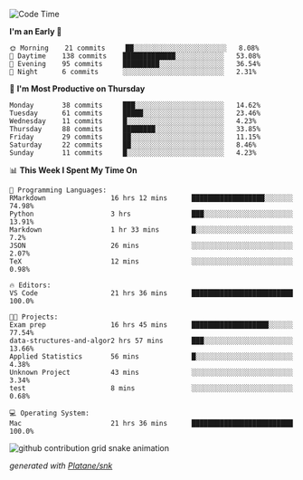 <!--START_SECTION:waka-->
![Code Time](http://img.shields.io/badge/Code%20Time-137%20hrs%205%20mins-blue)

**I'm an Early 🐤** 

```text
🌞 Morning    21 commits     ██░░░░░░░░░░░░░░░░░░░░░░░   8.08% 
🌆 Daytime    138 commits    █████████████░░░░░░░░░░░░   53.08% 
🌃 Evening    95 commits     █████████░░░░░░░░░░░░░░░░   36.54% 
🌙 Night      6 commits      ░░░░░░░░░░░░░░░░░░░░░░░░░   2.31%

```
📅 **I'm Most Productive on Thursday** 

```text
Monday       38 commits     ███░░░░░░░░░░░░░░░░░░░░░░   14.62% 
Tuesday      61 commits     █████░░░░░░░░░░░░░░░░░░░░   23.46% 
Wednesday    11 commits     █░░░░░░░░░░░░░░░░░░░░░░░░   4.23% 
Thursday     88 commits     ████████░░░░░░░░░░░░░░░░░   33.85% 
Friday       29 commits     ██░░░░░░░░░░░░░░░░░░░░░░░   11.15% 
Saturday     22 commits     ██░░░░░░░░░░░░░░░░░░░░░░░   8.46% 
Sunday       11 commits     █░░░░░░░░░░░░░░░░░░░░░░░░   4.23%

```


📊 **This Week I Spent My Time On** 

```text
💬 Programming Languages: 
RMarkdown                16 hrs 12 mins      ██████████████████░░░░░░░   74.98% 
Python                   3 hrs               ███░░░░░░░░░░░░░░░░░░░░░░   13.91% 
Markdown                 1 hr 33 mins        █░░░░░░░░░░░░░░░░░░░░░░░░   7.2% 
JSON                     26 mins             ░░░░░░░░░░░░░░░░░░░░░░░░░   2.07% 
TeX                      12 mins             ░░░░░░░░░░░░░░░░░░░░░░░░░   0.98%

🔥 Editors: 
VS Code                  21 hrs 36 mins      █████████████████████████   100.0%

🐱‍💻 Projects: 
Exam prep                16 hrs 45 mins      ███████████████████░░░░░░   77.54% 
data-structures-and-algor2 hrs 57 mins       ███░░░░░░░░░░░░░░░░░░░░░░   13.66% 
Applied Statistics       56 mins             █░░░░░░░░░░░░░░░░░░░░░░░░   4.38% 
Unknown Project          43 mins             ░░░░░░░░░░░░░░░░░░░░░░░░░   3.34% 
test                     8 mins              ░░░░░░░░░░░░░░░░░░░░░░░░░   0.68%

💻 Operating System: 
Mac                      21 hrs 36 mins      █████████████████████████   100.0%

```


<!--END_SECTION:waka-->


<!--Snake Game-->
![github contribution grid snake animation](https://raw.githubusercontent.com/viggo-gascou/viggo-gascou/output/github-contribution-grid-snake.svg)

_generated with [Platane/snk](https://github.com/Platane/snk)_
<!--Snake Game-->

